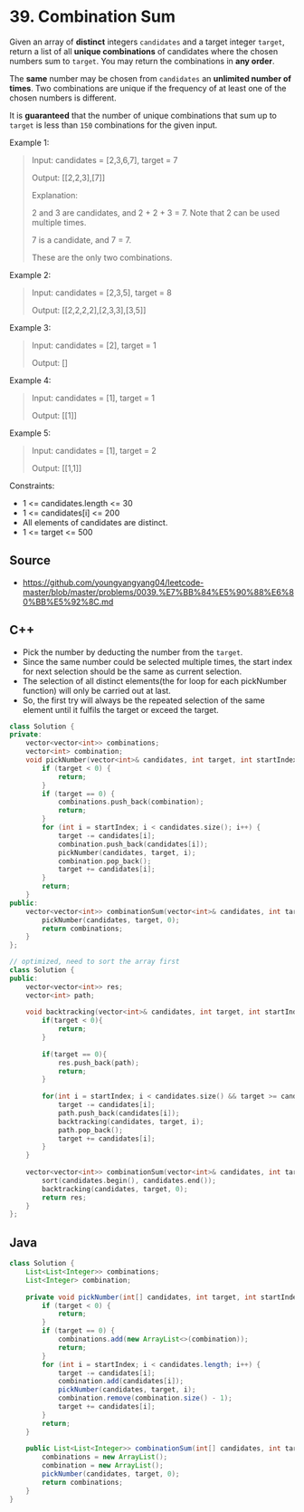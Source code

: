 # 39. Combination Sum

Given an array of **distinct** integers `candidates` and a target integer `target`, return a list of all **unique combinations** of candidates where the chosen numbers sum to `target`. You may return the combinations in **any order**.

The **same** number may be chosen from `candidates` an **unlimited number of times**. Two combinations are unique if the frequency of at least one of the chosen numbers is different.

It is **guaranteed** that the number of unique combinations that sum up to `target` is less than `150` combinations for the given input.

Example 1:

> Input: candidates = [2,3,6,7], target = 7
> 
> Output: [[2,2,3],[7]]
> 
> Explanation:
> 
> 2 and 3 are candidates, and 2 + 2 + 3 = 7. Note that 2 can be used multiple times.
> 
> 7 is a candidate, and 7 = 7.
> 
> These are the only two combinations.

Example 2:

> Input: candidates = [2,3,5], target = 8
> 
> Output: [[2,2,2,2],[2,3,3],[3,5]]

Example 3:

> Input: candidates = [2], target = 1
> 
> Output: []

Example 4:

> Input: candidates = [1], target = 1
> 
> Output: [[1]]

Example 5:

> Input: candidates = [1], target = 2
> 
> Output: [[1,1]]

Constraints:

* 1 <= candidates.length <= 30
* 1 <= candidates[i] <= 200
* All elements of candidates are distinct.
* 1 <= target <= 500

## Source
* https://github.com/youngyangyang04/leetcode-master/blob/master/problems/0039.%E7%BB%84%E5%90%88%E6%80%BB%E5%92%8C.md

## C++

* Pick the number by deducting the number from the `target`.
* Since the same number could be selected multiple times, the start index for next selection should be the same as current selection.
* The selection of all distinct elements(the for loop for each pickNumber function) will only be carried out at last.
* So, the first try will always be the repeated selection of the same element until it fulfils the target or exceed the target.
```c++
class Solution {
private:
    vector<vector<int>> combinations;
    vector<int> combination;
    void pickNumber(vector<int>& candidates, int target, int startIndex) {
        if (target < 0) {
            return;
        }
        if (target == 0) {
            combinations.push_back(combination);
            return;
        } 
        for (int i = startIndex; i < candidates.size(); i++) {
            target -= candidates[i];
            combination.push_back(candidates[i]);
            pickNumber(candidates, target, i);
            combination.pop_back();
            target += candidates[i];
        }
        return;
    }
public:
    vector<vector<int>> combinationSum(vector<int>& candidates, int target) {
        pickNumber(candidates, target, 0);
        return combinations;
    }
};
```

```c++
// optimized, need to sort the array first
class Solution {
public:
    vector<vector<int>> res;
    vector<int> path;
    
    void backtracking(vector<int>& candidates, int target, int startIndex){
        if(target < 0){
            return;
        }
        
        if(target == 0){
            res.push_back(path);
            return;
        }
        
        for(int i = startIndex; i < candidates.size() && target >= candidates[i]; i++){
            target -= candidates[i];
            path.push_back(candidates[i]);
            backtracking(candidates, target, i);
            path.pop_back();
            target += candidates[i];
        }
    }
        
    vector<vector<int>> combinationSum(vector<int>& candidates, int target) {
        sort(candidates.begin(), candidates.end());
        backtracking(candidates, target, 0);
        return res;
    }
};
```  

## Java

```Java
class Solution {
    List<List<Integer>> combinations;
    List<Integer> combination;
    
    private void pickNumber(int[] candidates, int target, int startIndex){
        if (target < 0) {
            return;
        }
        if (target == 0) {
            combinations.add(new ArrayList<>(combination));
            return;
        }
        for (int i = startIndex; i < candidates.length; i++) {
            target -= candidates[i];
            combination.add(candidates[i]);
            pickNumber(candidates, target, i);
            combination.remove(combination.size() - 1);
            target += candidates[i];
        }
        return;
    }
    
    public List<List<Integer>> combinationSum(int[] candidates, int target) {
        combinations = new ArrayList();
        combination = new ArrayList();
        pickNumber(candidates, target, 0);
        return combinations;
    }
}
```
